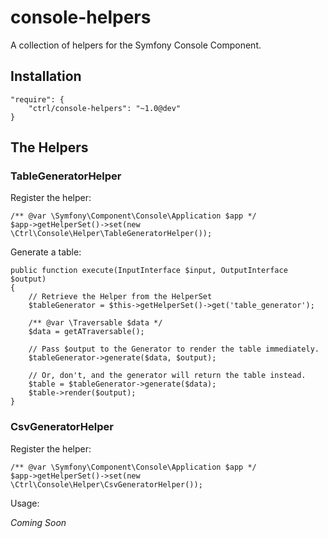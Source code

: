 console-helpers
===============

A collection of helpers for the Symfony Console Component.

## Installation

```
"require": {
    "ctrl/console-helpers": "~1.0@dev"
}
```

## The Helpers

### TableGeneratorHelper

Register the helper:

```
/** @var \Symfony\Component\Console\Application $app */
$app->getHelperSet()->set(new \Ctrl\Console\Helper\TableGeneratorHelper());
```

Generate a table:

```
public function execute(InputInterface $input, OutputInterface $output)
{
    // Retrieve the Helper from the HelperSet
    $tableGenerator = $this->getHelperSet()->get('table_generator');

    /** @var \Traversable $data */
    $data = getATraversable();

    // Pass $output to the Generator to render the table immediately.
    $tableGenerator->generate($data, $output);

    // Or, don't, and the generator will return the table instead.
    $table = $tableGenerator->generate($data);
    $table->render($output);
}
```

### CsvGeneratorHelper

Register the helper:

```
/** @var \Symfony\Component\Console\Application $app */
$app->getHelperSet()->set(new \Ctrl\Console\Helper\CsvGeneratorHelper());
```

Usage:

*Coming Soon*
